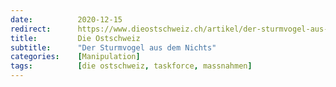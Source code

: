```yaml
---
date:          2020-12-15
redirect:      https://www.dieostschweiz.ch/artikel/der-sturmvogel-aus-dem-nichts-XNwDj3Q
title:         Die Ostschweiz
subtitle:      "Der Sturmvogel aus dem Nichts"
categories:    [Manipulation]
tags:          [die ostschweiz, taskforce, massnahmen]
---
```

